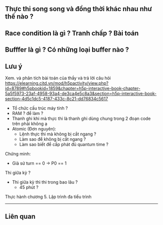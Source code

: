 



## Thực thi song song và đồng thời khác nhau như thế nào ?

## Race condition là gì ? Tranh chấp ? Bài toán

## Bufffer là gì ? Có những loại buffer nào ?








## Lưu ý

Xem. và phân tích bài toán của thầy và trả lời câu hỏi
https://elearning.citd.vn/mod/h5pactivity/view.php?id=8789#h5pbookid=1859&chapter=h5p-interactive-book-chapter-5a5f5973-23af-4958-93a4-de3ca4e5c8a3&section=h5p-interactive-book-section-4d5c1dc5-4187-433c-8c21-dd76834c5617


+ Tổ chức cấu trúc máy tính ?
+ RAM ? để làm ?
+ Thanh ghi khi mà thực thi là thanh ghi dùng chung trong 2 đoạn code trên phải không ạ
+ Atomic (Đơn nguyên):
	+ Lệnh thực thi mà không bị cắt ngang ?
	+ Làm sao để không bị cắt ngang ?
	+ Làm sao biết để cấp phát đủ quantum time ?


Chứng minh:
+ Giả sử turn == 0 -> P0 == 1

Thi giữa kỳ ?
+ Thi giữa kỳ thì thi trong bao lâu ?
	+ 45 phút ?

Thực hành chương 5. Lập trình đa tiểu trình

---
## Liên quan

